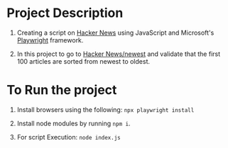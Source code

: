 # Project Description

1. Creating a script on [Hacker News](https://news.ycombinator.com/) using JavaScript and Microsoft's [Playwright](https://playwright.dev/) framework. 

2. In this project to go to [Hacker News/newest](https://news.ycombinator.com/newest) and validate that the first 100 articles are sorted from newest to oldest. 

# To Run the project

1. Install browsers using the following: 
`npx playwright install`

2. Install node modules by running `npm i`.

3. For script Execution:
`node index.js`